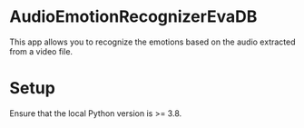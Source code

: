 # AudioEmotionRecognizerEvaDB

This app allows you to recognize the emotions based on the audio extracted from a video file.

# Setup

Ensure that the local Python version is >= 3.8.
